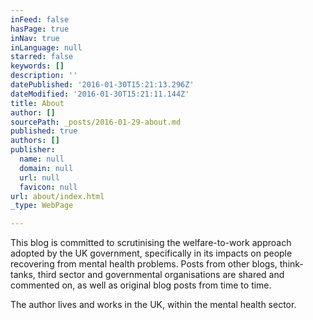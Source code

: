 ```yaml
---
inFeed: false
hasPage: true
inNav: true
inLanguage: null
starred: false
keywords: []
description: ''
datePublished: '2016-01-30T15:21:13.296Z'
dateModified: '2016-01-30T15:21:11.144Z'
title: About
author: []
sourcePath: _posts/2016-01-29-about.md
published: true
authors: []
publisher:
  name: null
  domain: null
  url: null
  favicon: null
url: about/index.html
_type: WebPage

---
```

This blog is committed to scrutinising the welfare-to-work
approach adopted by the UK government, specifically in its impacts on people recovering from mental
health problems. Posts from other blogs, think-tanks, third sector and governmental organisations are shared and commented on, as well as original blog posts from time to time.

The author lives and works in the UK, within the mental health sector.